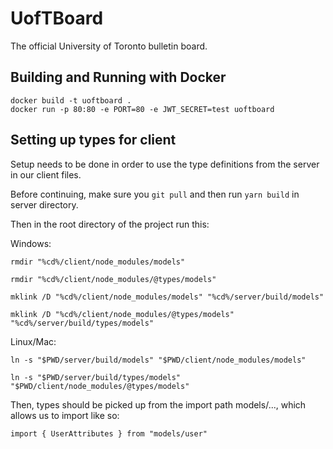 # UofTBoard

The official University of Toronto bulletin board.

## Building and Running with Docker

```
docker build -t uoftboard .
docker run -p 80:80 -e PORT=80 -e JWT_SECRET=test uoftboard
```

## Setting up types for client

Setup needs to be done in order to use the type definitions from the server in our client files.

Before continuing, make sure you `git pull` and then run `yarn build` in server directory.

Then in the root directory of the project run this:

Windows:

`rmdir "%cd%/client/node_modules/models"`

`rmdir "%cd%/client/node_modules/@types/models"`

`mklink /D "%cd%/client/node_modules/models" "%cd%/server/build/models"`

`mklink /D "%cd%/client/node_modules/@types/models" "%cd%/server/build/types/models"`

Linux/Mac:

`ln -s "$PWD/server/build/models" "$PWD/client/node_modules/models"`

`ln -s "$PWD/server/build/types/models" "$PWD/client/node_modules/@types/models"`

Then, types should be picked up from the import path models/..., which allows us to import like so:

`import { UserAttributes } from "models/user"`
